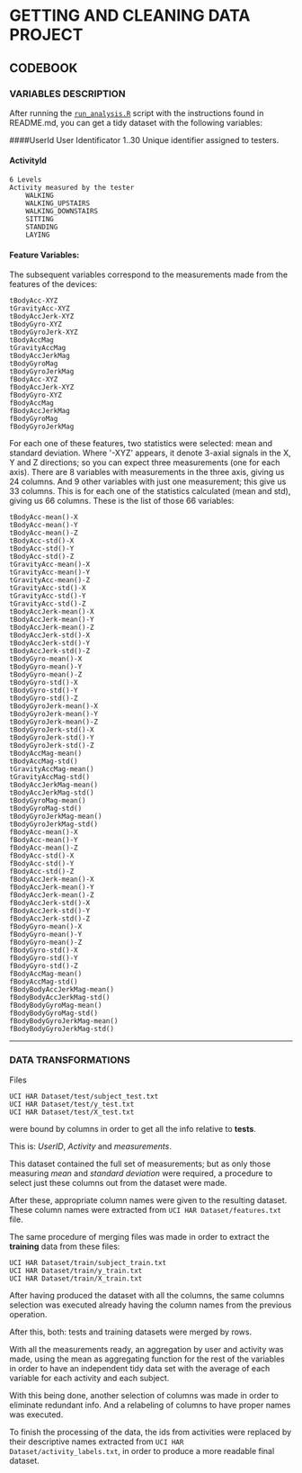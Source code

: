 # GETTING AND CLEANING DATA PROJECT #


## CODEBOOK ##

### VARIABLES DESCRIPTION ###
After running the [`run_analysis.R`](/run_analysis.R "R Script") script with the instructions found in README.md, you can get a tidy dataset with the following variables:

####UserId
	User Identificator
	1..30 Unique identifier assigned to testers.	

#### ActivityId ####
	6 Levels
	Activity measured by the tester
		WALKING
		WALKING_UPSTAIRS
		WALKING_DOWNSTAIRS
		SITTING
		STANDING
		LAYING

#### Feature Variables: ####
The subsequent variables correspond to the measurements made from the features of the devices:

    tBodyAcc-XYZ
    tGravityAcc-XYZ
    tBodyAccJerk-XYZ
    tBodyGyro-XYZ
    tBodyGyroJerk-XYZ
    tBodyAccMag
    tGravityAccMag
    tBodyAccJerkMag
    tBodyGyroMag
    tBodyGyroJerkMag
    fBodyAcc-XYZ
    fBodyAccJerk-XYZ
    fBodyGyro-XYZ
    fBodyAccMag
    fBodyAccJerkMag
    fBodyGyroMag
    fBodyGyroJerkMag


For each one of these features, two statistics were selected: mean and standard deviation. Where '-XYZ' appears, it denote 3-axial signals in the X, Y and Z directions; so you can expect three measurements (one for each axis). There are 8 variables with measurements in the three axis, giving us 24 columns. And 9 other variables with just one measurement; this give us 33 columns. This is for each one of the statistics calculated (mean and std), giving us 66 columns. These is the list of those 66 variables:

    tBodyAcc-mean()-X
    tBodyAcc-mean()-Y
    tBodyAcc-mean()-Z
    tBodyAcc-std()-X
    tBodyAcc-std()-Y
    tBodyAcc-std()-Z
    tGravityAcc-mean()-X
    tGravityAcc-mean()-Y
    tGravityAcc-mean()-Z
    tGravityAcc-std()-X
    tGravityAcc-std()-Y
    tGravityAcc-std()-Z
    tBodyAccJerk-mean()-X
    tBodyAccJerk-mean()-Y
    tBodyAccJerk-mean()-Z
    tBodyAccJerk-std()-X
    tBodyAccJerk-std()-Y
    tBodyAccJerk-std()-Z
    tBodyGyro-mean()-X
    tBodyGyro-mean()-Y
    tBodyGyro-mean()-Z
    tBodyGyro-std()-X
    tBodyGyro-std()-Y
    tBodyGyro-std()-Z
    tBodyGyroJerk-mean()-X
    tBodyGyroJerk-mean()-Y
    tBodyGyroJerk-mean()-Z
    tBodyGyroJerk-std()-X
    tBodyGyroJerk-std()-Y
    tBodyGyroJerk-std()-Z
    tBodyAccMag-mean()
    tBodyAccMag-std()
    tGravityAccMag-mean()
    tGravityAccMag-std()
    tBodyAccJerkMag-mean()
    tBodyAccJerkMag-std()
    tBodyGyroMag-mean()
    tBodyGyroMag-std()
    tBodyGyroJerkMag-mean()
    tBodyGyroJerkMag-std()
    fBodyAcc-mean()-X
    fBodyAcc-mean()-Y
    fBodyAcc-mean()-Z	
    fBodyAcc-std()-X	
    fBodyAcc-std()-Y	
    fBodyAcc-std()-Z	
    fBodyAccJerk-mean()-X	
    fBodyAccJerk-mean()-Y	
    fBodyAccJerk-mean()-Z	
    fBodyAccJerk-std()-X	
    fBodyAccJerk-std()-Y	
    fBodyAccJerk-std()-Z	
    fBodyGyro-mean()-X	
    fBodyGyro-mean()-Y	
    fBodyGyro-mean()-Z	
    fBodyGyro-std()-X	
    fBodyGyro-std()-Y	
    fBodyGyro-std()-Z	
    fBodyAccMag-mean()	
    fBodyAccMag-std()	
    fBodyBodyAccJerkMag-mean()
    fBodyBodyAccJerkMag-std()
    fBodyBodyGyroMag-mean()
    fBodyBodyGyroMag-std()
    fBodyBodyGyroJerkMag-mean()
    fBodyBodyGyroJerkMag-std()
    

----------


### DATA TRANSFORMATIONS ###
Files
 
    UCI HAR Dataset/test/subject_test.txt
    UCI HAR Dataset/test/y_test.txt
    UCI HAR Dataset/test/X_test.txt

were bound by columns in order to get all the info relative to **tests**.

This is: *UserID*, *Activity* and *measurements*. 

This dataset contained the full set of measurements; but as only those measuring *mean* and *standard deviation* were required, a procedure to select just these columns out from the dataset were made.

After these, appropriate column names were given to the resulting dataset. These column names were extracted from `UCI HAR Dataset/features.txt` file.

The same procedure of merging files was made in order to extract the **training** data from these files:

    UCI HAR Dataset/train/subject_train.txt
    UCI HAR Dataset/train/y_train.txt 
    UCI HAR Dataset/train/X_train.txt

After having produced the dataset with all the columns, the same columns selection was executed already having the column names from the previous operation.

After this, both: tests and training datasets were merged by rows.

With all the measurements ready, an aggregation by user and activity was made, using the mean as aggregating function for the rest of the variables in order to have an independent tidy data set with the average of each variable for each activity and each subject.

With this being done, another selection of columns was made in order to eliminate redundant info. And a relabeling of columns to have proper names was executed.

To finish the processing of the data, the ids from activities were replaced by their descriptive names extracted from `UCI HAR Dataset/activity_labels.txt`, in order to produce a more readable final dataset.
